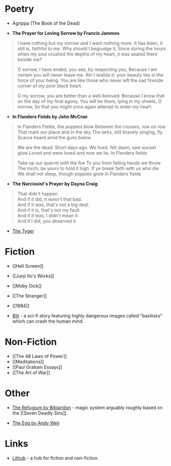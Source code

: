 # Poetry
* Agrippa (The Book of the Dead)

* **The Prayer for Loving Sorrow by Francis Jammes**

> I have nothing but my sorrow and I want nothing more. 
> It has been, it still is, faithful to me.
> Why should I begrudge it, 
> Since during the hours when my soul crushed the depths of my heart,
> it was seated there beside me?
> 
> O sorrow, I have ended, you see, by respecting you, 
> Because I am certain you will never leave me.
> Ah! I realize it: your beauty lies in the force of your being. 
> You are like those who never left the sad fireside corner of my poor black heart.
> 
> O my sorrow, you are better than a well-beloved: 
> Because I know that on the day of my final agony, 
> You will be there, lying in my sheets, O sorrow, 
> So that you might once again attempt to enter my heart.

* **In Flanders Fields by John McCrae**

> In Flanders Fields, the poppies blow
> Between the crosses, row on row
> That mark our place and in the sky 
> The larks, still bravely singing, fly 
> Scarce heard amid the guns below 
> 
> We are the dead. Short days ago. 
> We lived, felt dawn, saw sunset glow 
> Loved and were loved and now we lie, 
> In Flanders fields 
> 
> Take up our quarrel with the foe 
> To you from failing hands we throw 
> The torch; be yours to hold it high. 
> If ye break faith with us who die 
> We shall not sleep, though poppies grow 
> In Flanders fields 

* **The Narcissist's Prayer by Dayna Craig**
>That didn't happen.  
>And if it did, it wasn't that bad.  
>And if it was, that's not a big deal.  
>And if it is, that's not my fault.  
>And if it was, I didn't mean it.  
>And if I did, you deserved it.

 
* [The Tyger](https://en.wikipedia.org/wiki/The_Tyger)
# Fiction
* [[Hell Screen]]
* [[Junji Ito's Works]]
* [[Moby Dick]]
* [[The Stranger]]
* [[1984]]

* [Blit](https://en.wikipedia.org/wiki/BLIT_(short_story)) - a sci-fi story featuring highly dangerous images called "basilisks" which can crash the human mind.

# Non-Fiction
* [[The 48 Laws of Power]]
* [[Meditations]]
* [[Paul Graham Essays]]
* [[The Art of War]]

# Other 
* [The Refugium by Biblaridon](https://www.youtube.com/watch?v=OJOo7TXWJT0) -  magic system arguably roughly based on the [[Seven Deadly Sins]].

* [The Egg by Andy Weir](https://galactanet.com/oneoff/theegg_mod.html) 
# Links
* [Lithub](https://lithub.com) - a hub for fiction and non-fiction.
